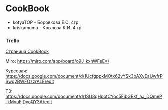 # CookBook

  - kotyaTOP - Боровкова Е.С. 4гр
  - kriskamumu - Крылова К.И. 4 гр
  
### Trello
[Страница СookBook](https://trello.com/b/VSmTybFB/cookbook)


Miro: https://miro.com/app/board/o9J_kxhWFeE=/

Курсовая: https://docs.google.com/document/d/1UcfgppkMOtx62vYSk3bAXyEaUwfrPSwg2BWFOzzrALE/edit

ТЗ: https://docs.google.com/document/d/1SU8qHpotCYoc5FibGBkf_aJ_DQmeP-kMvuFjDyoQY3A/edit
